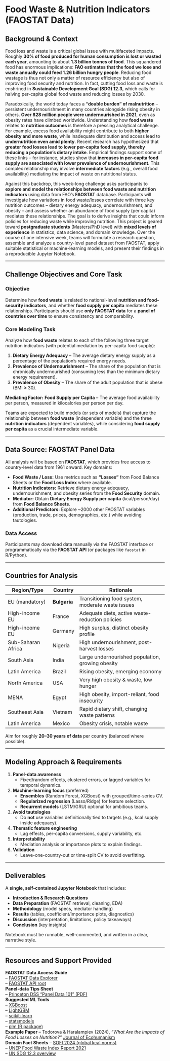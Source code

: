 # Food Waste & Nutrition Indicators (FAOSTAT Data)

## Background & Context  
Food loss and waste is a critical global issue with multifaceted impacts. Roughly **30% of food produced for human consumption is lost or wasted each year**, amounting to about **1.3 billion tonnes of food**. This squandered food has enormous implications: **FAO estimates that the food we lose and waste annually could feed 1.26 billion hungry people**. Reducing food wastage is thus not only a matter of resource efficiency but also of improving food security and nutrition. In fact, cutting food loss and waste is enshrined in **Sustainable Development Goal (SDG) 12.3**, which calls for halving per-capita global food waste and reducing losses by 2030.  

Paradoxically, the world today faces a **“double burden” of malnutrition** – persistent undernourishment in many countries alongside rising obesity in others. **Over 828 million people were undernourished in 2021**, even as obesity rates have climbed worldwide. Understanding how **food waste** relates to **nutrition outcomes** is therefore a pressing analytical challenge. For example, excess food availability might contribute to both **higher obesity and more waste**, while inadequate distribution and access lead to **undernutrition even amid plenty**. Recent research has hypothesized that **greater food losses lead to lower per-capita food supply, thereby reducing a population’s dietary intake**. Empirical findings support some of these links – for instance, studies show that **increases in per-capita food supply are associated with lower prevalence of undernourishment**. This complex relationship may involve **intermediate factors** (e.g., overall food availability) mediating the impact of waste on nutritional status.

Against this backdrop, this week-long challenge asks participants to **explore and model the relationships between food waste and nutrition indicators** using data from FAO’s **FAOSTAT** database. Participants will investigate how variations in food waste/losses correlate with three key nutrition outcomes – dietary energy adequacy, undernourishment, and obesity – and assess whether an abundance of food supply (per capita) mediates these relationships. The goal is to derive insights that could inform policies for reducing waste while improving nutrition. This project is geared toward **postgraduate students** (Masters/PhD level) with **mixed levels of experience** in statistics, data science, and domain knowledge. Over the course of one intensive week, teams will formulate a research question, assemble and analyze a country-level panel dataset from FAOSTAT, apply suitable statistical or machine-learning models, and present their findings in a reproducible Jupyter Notebook.

---

## Challenge Objectives and Core Task  

### Objective  
Determine how **food waste** is related to national-level **nutrition and food-security indicators**, and whether **food supply per capita** mediates these relationships. Participants should use **only FAOSTAT data** for a **panel of countries over time** to ensure consistency and comparability.

### Core Modeling Task  
Analyze how **food waste** relates to each of the following three target nutrition indicators (with potential mediation by per-capita food supply):  

1. **Dietary Energy Adequacy** – The average dietary energy supply as a percentage of the population’s required energy needs.  
2. **Prevalence of Undernourishment** – The share of the population that is chronically undernourished (consuming less than the minimum dietary energy requirement).  
3. **Prevalence of Obesity** – The share of the adult population that is obese (BMI ≥ 30).  

**Mediating Factor:** **Food Supply per Capita** – The average food availability per person, measured in kilocalories per person per day.

Teams are expected to build models (or sets of models) that capture the relationship between **food waste** (independent variable) and the three **nutrition indicators** (dependent variables), while considering **food supply per capita** as a crucial intermediate variable.

---

## Data Source: FAOSTAT Panel Data  

All analysis will be based on **FAOSTAT**, which provides free access to country-level data from 1961 onward. Key domains:

- **Food Waste / Loss:** Use metrics such as **“Losses”** from Food Balance Sheets or the **Food Loss Index** where available.  
- **Nutrition Indicators:** Retrieve dietary energy adequacy, undernourishment, and obesity series from the **Food Security** domain.  
- **Mediator:** Obtain **Dietary Energy Supply per capita** (kcal/person/day) from **Food Balance Sheets**.  
- **Additional Predictors:** Explore ~2000 other FAOSTAT variables (production, trade, prices, demographics, etc.) while avoiding tautologies.

### Data Access  
Participants may download data manually via the FAOSTAT interface or programmatically via the **FAOSTAT API** (or packages like `faostat` in R/Python).

---

## Countries for Analysis  

| Region/Type | Country | Rationale |
|-------------|---------|-----------|
| EU (mandatory) | **Bulgaria** | Transitioning food system, moderate waste issues |
| High-income EU | France | Adequate diets, active waste-reduction policies |
| High-income EU | Germany | High surplus, distinct obesity profile |
| Sub-Saharan Africa | Nigeria | High undernourishment, post-harvest losses |
| South Asia | India | Large undernourished population, growing obesity |
| Latin America | Brazil | Rising obesity, emerging economy |
| North America | USA | Very high obesity & waste, low hunger |
| MENA | Egypt | High obesity, import-reliant, food insecurity |
| Southeast Asia | Vietnam | Rapid dietary shift, changing waste patterns |
| Latin America | Mexico | Obesity crisis, notable waste |

Aim for roughly **20–30 years of data** per country (balanced where possible).

---

## Modeling Approach & Requirements  

1. **Panel-data awareness**  
   - Fixed/random effects, clustered errors, or lagged variables for temporal dynamics.  
2. **Machine-learning focus** (preferred)  
   - **Ensembles** (Random Forest, XGBoost) with grouped/time-series CV.  
   - **Regularized regression** (Lasso/Ridge) for feature selection.  
   - **Recurrent models** (LSTM/GRU) optional for ambitious teams.  
3. **Avoid tautologies**  
   - Do **not** use variables definitionally tied to targets (e.g., kcal supply inside adequacy).  
4. **Thematic feature engineering**  
   - Lag effects, per-capita conversions, supply variability, etc.  
5. **Interpretability**  
   - Mediation analysis or importance plots to explain findings.  
6. **Validation**  
   - Leave-one-country-out or time-split CV to avoid overfitting.

---

## Deliverables  

A **single, self-contained Jupyter Notebook** that includes:

- **Introduction & Research Questions**  
- **Data Preparation** (FAOSTAT retrieval, cleaning, EDA)  
- **Methodology** (model specs, mediator handling)  
- **Results** (tables, coefficient/importance plots, diagnostics)  
- **Discussion** (interpretation, limitations, policy takeaways)  
- **Conclusion** (key insights)  

Notebook must be runnable, well-commented, and written in a clear, narrative style.

---

## Resources and Support Provided  

**FAOSTAT Data Access Guide**   
  – [FAOSTAT Data Explorer](https://www.fao.org/faostat/en/#data)   
  – [FAOSTAT API root](https://fenixservices.fao.org/faostat/api/v1/en)    
**Panel-data Tips Sheet**   
  – [Princeton DSS “Panel Data 101” (PDF)](https://www.princeton.edu/~otorres/Panel101.pdf)   
**Suggested ML Tools**  
  – [XGBoost](https://xgboost.readthedocs.io/en/stable/)  
  – [LightGBM](https://lightgbm.readthedocs.io/en/stable/)   
  – [scikit-learn](https://scikit-learn.org/stable/)   
  – [statsmodels](https://www.statsmodels.org/stable/)   
  – [plm (R package)](https://cran.r-project.org/package=plm)    
**Example Paper**
  – Todorova & Haralampiev (2024), *“What Are the Impacts of Food Losses on Nutrition?”* [Journal of Ecohumanism](https://ecohumanism.co.uk/joe/ecohumanism/article/view/4001)  
**Domain Fact Sheets** 
  – [SOFI 2024 (global kcal norms)](https://www.fao.org/3/cc7748en/cc7748en.pdf)  
  – [UNEP Food Waste Index Report 2021](https://www.unep.org/resources/report/unep-food-waste-index-report-2021)  
  – [UN SDG 12.3 overview](https://www.un.org/sustainabledevelopment/sustainable-consumption-production/)  

